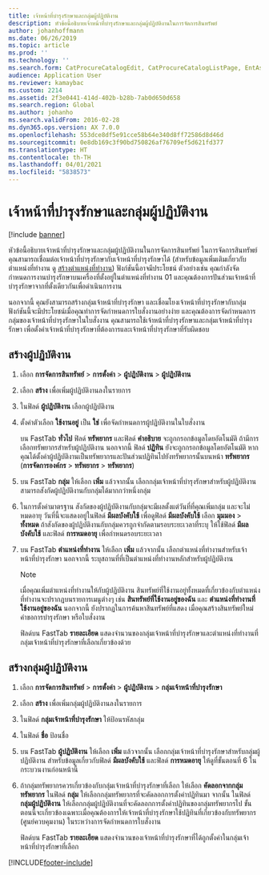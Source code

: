 ```yaml
---
title: เจ้าหน้าที่บำรุงรักษาและกลุ่มผู้ปฏิบัติงาน
description: หัวข้อนี้อธิบายเจ้าหน้าที่บำรุงรักษาและกลุ่มผู้ปฏิบัติงานในการจัดการสินทรัพย์
author: johanhoffmann
ms.date: 06/26/2019
ms.topic: article
ms.prod: ''
ms.technology: ''
ms.search.form: CatProcureCatalogEdit, CatProcureCatalogListPage, EntAssetWorkerGroupCopyFromResourceGroup, EntAssetWorkerGroup
audience: Application User
ms.reviewer: kamaybac
ms.custom: 2214
ms.assetid: 2f3e0441-414d-402b-b28b-7ab0d650d658
ms.search.region: Global
ms.author: johanho
ms.search.validFrom: 2016-02-28
ms.dyn365.ops.version: AX 7.0.0
ms.openlocfilehash: 553dce8df5e91cce58b64e340d8ff72586d8d46d
ms.sourcegitcommit: 0e8db169c3f90bd750826af76709ef5d621fd377
ms.translationtype: HT
ms.contentlocale: th-TH
ms.lasthandoff: 04/01/2021
ms.locfileid: "5838573"
---
```

# <a name="maintenance-workers-and-worker-groups"></a>เจ้าหน้าที่บำรุงรักษาและกลุ่มผู้ปฏิบัติงาน

[!include [banner](../../includes/banner.md)]

 

หัวข้อนี้อธิบายเจ้าหน้าที่บำรุงรักษาและกลุ่มผู้ปฏิบัติงานในการจัดการสินทรัพย์ ในการจัดการสินทรัพย์ คุณสามารถเชื่อมต่อเจ้าหน้าที่บำรุงรักษากับเจ้าหน้าที่บำรุงรักษาได้ (สำหรับข้อมูลเพิ่มเติมเกี่ยวกับตำแหน่งที่ทำงาน ดู [สร้างตำแหน่งที่ทำงาน](../functional-locations/create-functional-locations.md)) ฟังก์ชันนี้อาจมีประโยชน์ ตัวอย่างเช่น คุณกำลังจัดกำหนดการงานบำรุงรักษาบนเครื่องที่ตั้งอยู่ในตำแหน่งที่ทำงาน 01 และคุณต้องการปันส่วนเจ้าหน้าที่บำรุงรักษาจากที่ตั้งเดียวกันเพื่อดำเนินการงาน

นอกจากนี้ คุณยังสามารถสร้างกลุ่มเจ้าหน้าที่บำรุงรักษา และเชื่อมโยงเจ้าหน้าที่บำรุงรักษากับกลุ่ม ฟังก์ชันนี้จะมีประโยชน์เมื่อคุณทำการจัดกำหนดการใบสั่งงานอย่างง่าย และคุณต้องการจัดกำหนดการกลุ่มของเจ้าหน้าที่บำรุงรักษาในใบสั่งงาน คุณสามารถใช้เจ้าหน้าที่บำรุงรักษาและกลุ่มเจ้าหน้าที่บำรุงรักษา เพื่อตั้งค่าเจ้าหน้าที่บำรุงรักษาที่ต้องการและเจ้าหน้าที่บำรุงรักษาที่รับผิดชอบ 


## <a name="create-workers"></a>สร้างผู้ปฏิบัติงาน

1. เลือก **การจัดการสินทรัพย์** \> **การตั้งค่า** \> **ผู้ปฏิบัติงาน** \> **ผู้ปฏิบัติงาน**
2. เลือก **สร้าง** เพื่อเพิ่มผู้ปฏิบัติงานลงในรายการ
3. ในฟิลด์ **ผู้ปฏิบัติงาน** เลือกผู้ปฏิบัติงาน
4. ตั้งค่าตัวเลือก **ใช้งานอยู่** เป็น **ใช่** เพื่อจัดกำหนดการผู้ปฏิบัติงานในใบสั่งงาน

    บน FastTab **ทั่วไป** ฟิลด์ **ทรัพยากร** และฟิลด์ **คำอธิบาย** จะถูกกรอกข้อมูลโดยอัตโนมัติ ถ้ามีการเลือกทรัพยากรสำหรับผู้ปฏิบัติงาน นอกจากนี้ ฟิลด์ **ปฏิทิน** ยังจะถูกกรอกข้อมูลโดยอัตโนมัติ หากคุณได้ตั้งค่าผู้ปฏิบัติงานเป็นทรัพยากรและปันส่วนปฏิทินไปยังทรัพยากรนั้นบนหน้า **ทรัพยากร** (**การจัดการองค์กร** \> **ทรัพยากร** \> **ทรัพยากร**)

5. บน FastTab **กลุ่ม** ให้เลือก **เพิ่ม** แล้วจากนั้น เลือกกลุ่มเจ้าหน้าที่บำรุงรักษาสำหรับผู้ปฏิบัติงาน สามารถสังกัดผู้ปฏิบัติงานกับกลุ่มได้มากกว่าหนึ่งกลุ่ม
6. ในการตั้งค่ามาตรฐาน  สังกัดของผู้ปฏิบัติงานกับกลุ่มจะมีผลตั้งแต่วันที่ที่คุณเพิ่มกลุ่ม และจะไม่หมดอายุ วันที่นี้จะแสดงอยู่ในฟิลด์ **มีผลบังคับใช้** เพื่อดูฟิลด์ **มีผลบังคับใช้** เลือก **มุมมอง** \> **ทั้งหมด** ถ้าสังกัดของผู้ปฏิบัติงานกับกลุ่มควรถูกจำกัดตามรอบระยะเวลาที่ระบุ ให้ใช้ฟิลด์ **มีผลบังคับใช้** และฟิลด์ **การหมดอายุ** เพื่อกำหนดรอบระยะเวลา
7. บน FastTab **ตำแหน่งที่ทำงาน** ให้เลือก **เพิ่ม** แล้วจากนั้น เลือกตำแหน่งที่ทำงานสำหรับเจ้าหน้าที่บำรุงรักษา นอกจากนี้ ระบุสถานที่ที่เป็นตำแหน่งที่ทำงานหลักสำหรับผู้ปฏิบัติงาน

    > [!NOTE]
    > เมื่อคุณเพิ่มตำแหน่งที่ทำงานให้กับผู้ปฏิบัติงาน สินทรัพย์ที่ใช้งานอยู่ทั้งหมดที่เกี่ยวข้องกับตำแหน่งที่ทำงานจะปรากฏบนรายการเมนูต่างๆ เช่น **สินทรัพย์ที่ใช้งานอยู่ของฉัน** และ **ตำแหน่งที่ทำงานที่ใช้งานอยู่ของฉัน** นอกจากนี้ ยังปรากฏในการค้นหาสินทรัพย์ที่แสดง เมื่อคุณสร้างสินทรัพย์ใหม่ คำขอการบำรุงรักษา หรือใบสั่งงาน

    ฟิลด์บน FastTab **รายละเอียด** แสดงจำนวนของกลุ่มเจ้าหน้าที่บำรุงรักษาและตำแหน่งที่ทำงานที่กลุ่มเจ้าหน้าที่บำรุงรักษาที่เลือกเกี่ยวข้องด้วย

## <a name="create-worker-groups"></a>สร้างกลุ่มผู้ปฏิบัติงาน

1. เลือก **การจัดการสินทรัพย์** \> **การตั้งค่า** \> **ผู้ปฏิบัติงาน** \> **กลุ่มเจ้าหน้าที่บำรุงรักษา**
2. เลือก **สร้าง** เพื่อเพิ่มกลุ่มผู้ปฏิบัติงานลงในรายการ
3. ในฟิลด์ **กลุ่มเจ้าหน้าที่บำรุงรักษา** ให้ป้อนรหัสกลุ่ม
4. ในฟิลด์ **ชื่อ** ป้อนชื่อ
5. บน FastTab **ผู้ปฏิบัติงาน** ให้เลือก **เพิ่ม** แล้วจากนั้น เลือกกลุ่มเจ้าหน้าที่บำรุงรักษาสำหรับกลุ่มผู้ปฏิบัติงาน สำหรับข้อมูลเกี่ยวกับฟิลด์ **มีผลบังคับใช้** และฟิลด์ **การหมดอายุ** ให้ดูที่ขั้นตอนที่ 6 ในกระบวนงานก่อนหน้านี้
6. ถ้ากลุ่มทรัพยากรควรเกี่ยวข้องกับกลุ่มเจ้าหน้าที่บำรุงรักษาที่เลือก ให้เลือก **คัดลอกจากกลุ่มทรัพยากร** ในฟิลด์ **กลุ่ม** ให้เลือกกลุ่มทรัพยากรที่จะคัดลอกการตั้งค่าปฏิทินมา จากนั้น ในฟิลด์ **กลุ่มผู้ปฏิบัติงาน** ให้เลือกกลุ่มผู้ปฏิบัติงานที่จะคัดลอกการตั้งค่าปฏิทินของกลุ่มทรัพยากรไป ขั้นตอนนี้จะเกี่ยวข้องเฉพาะเมื่อคุณต้องการให้เจ้าหน้าที่บำรุงรักษาใช้ปฏิทินที่เกี่ยวข้องกับทรัพยากร (ศูนย์ควบคุมงาน) ในระหว่างการจัดกำหนดการใบสั่งงาน

    ฟิลด์บน FastTab **รายละเอียด** แสดงจำนวนของเจ้าหน้าที่บำรุงรักษาที่ได้ถูกตั้งค่าในกลุ่มเจ้าหน้าที่บำรุงรักษาที่เลือก


[!INCLUDE[footer-include](../../../includes/footer-banner.md)]